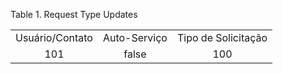 <div id="d543055e1" class="table">

<div class="table-title">

Table 1. Request Type Updates

</div>

<div class="table-contents">

|                 |              |                     |
| :-------------: | :----------: | :-----------------: |
| Usuário/Contato | Auto-Serviço | Tipo de Solicitação |
|       101       |    false     |         100         |

</div>

</div>
